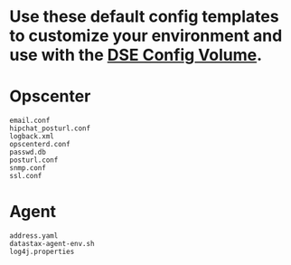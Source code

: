 # Use these default config templates to customize your environment and use with the [DSE Config Volume](https://docs.datastax.com/en/docker/doc/docker/docker60/dockerDSEVolumes.html).  


# Opscenter

```
email.conf
hipchat_posturl.conf
logback.xml
opscenterd.conf
passwd.db
posturl.conf
snmp.conf
ssl.conf
```

# Agent

```
address.yaml
datastax-agent-env.sh
log4j.properties
``` 
